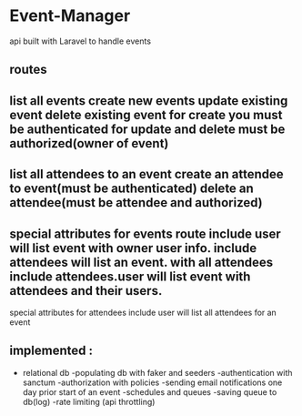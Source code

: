 # Event-Manager
 api built with Laravel to handle events
## routes

list all events
create new events
update existing event
delete existing event
for create you must be authenticated
for update and delete must be authorized(owner of event)
----
list all attendees to an event
create an attendee to event(must be authenticated)
delete an attendee(must be attendee and authorized)
---
special attributes for events route
include user will list event with owner user info.
include attendees will list an event. with all attendees
include attendees.user will list event with attendees and their users.
------
special attributes for attendees
include user will list all attendees for an event 

## implemented :
- relational db
-populating db with faker and seeders
-authentication with sanctum
-authorization with policies
-sending email notifications one day prior start of an event
-schedules and queues
-saving queue to db(log)
-rate limiting (api throttling)

